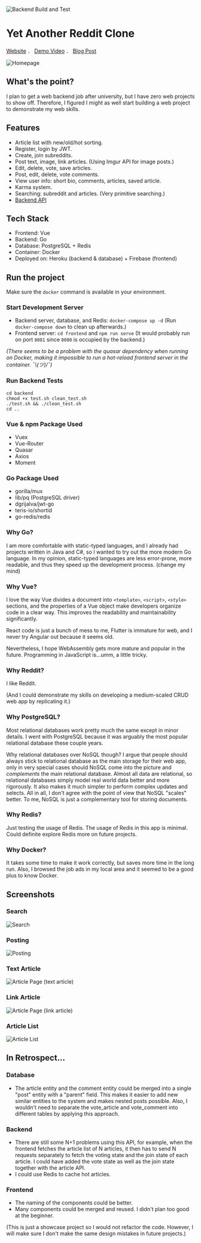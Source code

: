 ![Backend Build and Test](https://github.com/YuChaoGithub/YARC/workflows/Backend%20Build%20and%20Test/badge.svg)

# Yet Another Reddit Clone

[Website](https://yarc-29bed.firebaseapp.com/) ． [Demo Video](https://youtu.be/BwcGhgvhw6k) ． [Blog Post](https://shinerightstudio.com/posts/project-yarc-cloning-reddit-using-go-and-vue/)

![Homepage](https://i.imgur.com/jvVG5yU.png)

## What's the point?
I plan to get a web backend job after university, but I have zero web projects to show off. Therefore, I figured I might as well start building a web project to demonstrate my web skills.

## Features
* Article list with new/old/hot sorting.
* Register, login by JWT.
* Create, join subreddits.
* Post text, image, link articles. (Using Imgur API for image posts.)
* Edit, delete, vote, save articles.
* Post, edit, delete, vote comments.
* View user info: short bio, comments, articles, saved article.
* Karma system.
* Searching: subreddit and articles. (Very primitive searching.)
* [Backend API](https://github.com/YuChaoGithub/YARC/blob/master/backend/readme.md)

## Tech Stack
* Frontend: Vue
* Backend: Go
* Database: PostgreSQL + Redis
* Container: Docker
* Deployed on: Heroku (backend & database) + Firebase (frontend)

## Run the project
Make sure the `docker` command is available in your environment.

### Start Development Server
* Backend server, database, and Redis: `docker-compose up -d` (Run `docker-compose down` to clean up afterwards.)
* Frontend server: `cd frontend` and `npm run serve` (It would probably run on port `8081` since `8080` is occupied by the backend.)

*(There seems to be a problem with the quasar dependency when running on Docker, making it impossible to run a hot-reload frontend server in the container. ¯\\_(ツ)_/¯)*

### Run Backend Tests
```
cd backend
chmod +x test.sh clean_test.sh
./test.sh && ./clean_test.sh
cd ..
```

### Vue & npm Package Used
* Vuex
* Vue-Router
* Quasar
* Axios
* Moment

### Go Package Used
* gorilla/mux
* lib/pq (PostgreSQL driver)
* dgrijalva/jwt-go
* teris-io/shortid
* go-redis/redis

### Why Go?
I am more comfortable with static-typed languages, and I already had projects written in Java and C#, so I wanted to try out the more modern Go language. In my opinion, static-typed languages are less error-prone, more readable, and thus they speed up the development process. (change my mind)

### Why Vue?
I love the way Vue divides a document into `<template>`, `<script>`, `<style>` sections, and the properties of a Vue object make developers organize code in a clear way. This improves the readability and maintainability significantly.

React code is just a bunch of mess to me, Flutter is immature for web, and I never try Angular out because it seems old.

Nevertheless, I hope WebAssembly gets more mature and popular in the future. Programming in JavaScript is...umm, a little tricky.

### Why Reddit?
I like Reddit.

(And I could demonstrate my skills on developing a medium-scaled CRUD web app by replicating it.)

### Why PostgreSQL?
Most relational databases work pretty much the same except in minor details. I went with PostgreSQL because it was arguably the most popular relational database these couple years.

Why relational databases over NoSQL though? I argue that people should always stick to relational database as the main storage for their web app, only in very special cases should NoSQL come into the picture and *complements* the main relational database. Almost all data are relational, so relational databases simply model real world data better and more rigorously. It also makes it much simpler to perform complex updates and selects. All in all, I don't agree with the point of view that NoSQL "scales" better. To me, NoSQL is just a complementary tool for storing documents.

### Why Redis?
Just testing the usage of Redis. The usage of Redis in this app is minimal. Could definite explore Redis more on future projects.

### Why Docker?
It takes some time to make it work correctly, but saves more time in the long run. Also, I browsed the job ads in my local area and it seemed to be a good plus to know Docker.

## Screenshots
### Search
![Search](https://i.imgur.com/H21JMSO.png)

### Posting
![Posting](https://i.imgur.com/my7QdxU.png)

### Text Article
![Article Page (text article)](https://i.imgur.com/nYRDvol.png)

### Link Article
![Article Page (link article)](https://i.imgur.com/Fy0y0Dz.png)

### Article List
![Article List](https://i.imgur.com/018xBow.png)

## In Retrospect...
### Database
* The article entity and the comment entity could be merged into a single "post" entity with a "parent" field. This makes it easier to add new similar entities to the system and makes nested posts possible. Also, I wouldn't need to separate the vote_article and vote_comment into different tables by applying this approach.

### Backend
* There are still some N+1 problems using this API, for example, when the frontend fetches the article list of N articles, it then has to send N requests separately to fetch the voting state and the join state of each article. I could have added the vote state as well as the join state together with the article API.
* I could use Redis to cache hot articles.

### Frontend
* The naming of the components could be better.
* Many components could be merged and reused. I didn't plan too good at the beginner.

(This is just a showcase project so I would not refactor the code. However, I will make sure I don't make the same design mistakes in future projects.)